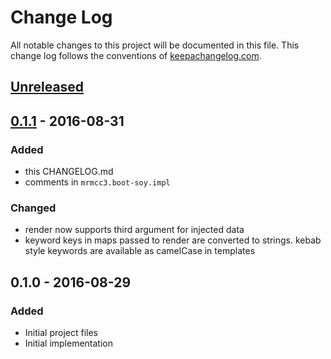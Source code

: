# Change Log
All notable changes to this project will be documented in this file.
This change log follows the conventions of
[keepachangelog.com](http://keepachangelog.com/).

## [Unreleased]

## [0.1.1] - 2016-08-31
### Added
- this CHANGELOG.md
- comments in `mrmcc3.boot-soy.impl`

### Changed
- render now supports third argument for injected data
- keyword keys in maps passed to render are converted to strings.
kebab style keywords are available as camelCase in templates

## 0.1.0 - 2016-08-29
### Added
- Initial project files
- Initial implementation

[Unreleased]: https://github.com/mrmcc3/boot-soy/compare/0.1.1...HEAD
[0.1.1]: https://github.com/mrmcc3/boot-soy/compare/0.1.0...0.1.1
